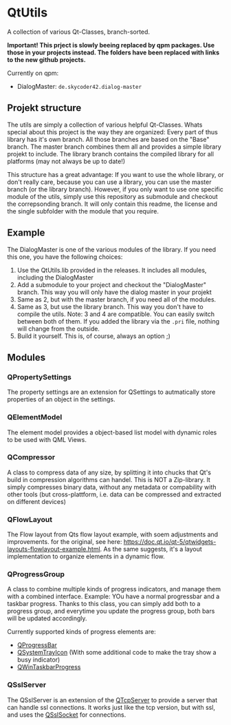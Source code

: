 # QtUtils
A collection of various Qt-Classes, branch-sorted.

**Important! This prject is slowly beeing replaced by qpm packages. Use those in your projects instead. The folders have been replaced with links to the new github projects.**

Currently on qpm:

- DialogMaster: `de.skycoder42.dialog-master`

## Projekt structure
The utils are simply a collection of various helpful Qt-Classes. Whats special about this project is the way they are organized:
Every part of thus library has it's own branch. All those branches are based on the "Base" branch. The master branch combines them all and provides a simple library projekt to include. The library branch contains the compiled library for all platforms (may not always be up to date!)

This structure has a great advantage: If you want to use the whole library, or don't really care, because you can use a library, you can use the master branch (or the library branch). However, if you only want to use one specific module of the utils, simply use this repository as submodule and checkout the correpsonding branch. It will only contain this readme, the license and the single subfolder with the module that you require.

## Example
The DialogMaster is one of the various modules of the library. If you need this one, you have the following choices:
 1. Use the QtUtils.lib provided in the releases. It includes all modules, including the DialogMaster
 2. Add a submodule to your project and checkout the "DialogMaster" branch. This way you will only have the dialog master in your projekt
 3. Same as 2, but with the master branch, if you need all of the modules.
 4. Same as 3, but use the library branch. This way you don't have to compile the utils. Note: 3 and 4 are compatible. You can easily switch between both of them. If you added the library via the `.pri` file, nothing will change from the outside.
 5. Build it yourself. This is, of course, always an option ;)

## Modules
### QPropertySettings
The property settings are an extension for QSettings to autmatically store properties of an object in the settings.

### QElementModel
The element model provides a object-based list model with dynamic roles to be used with QML Views.

### QCompressor
A class to compress data of any size, by splitting it into chucks that Qt's build in compression algorithms can handel. This is NOT a Zip-library. It simply compresses binary data, without any metadata or compability with other tools (but cross-plattform, i.e. data can be compressed and extracted on different devices)

### QFlowLayout
The Flow layout from Qts flow layout example, with soem adjustments and improvements. for the original, see here: https://doc.qt.io/qt-5/qtwidgets-layouts-flowlayout-example.html.
As the same suggests, it's a layout implementation to organize elements in a dynamic flow.

### QProgressGroup
A class to combine multiple kinds of progress indicators, and manage them with a combined interface. Example: YOu have a normal progressbar and a taskbar progress. Thanks to this class, you can simply add both to a progress group, and everytime you update the progress group, both bars will be updated accordingly.

Currently supported kinds of progress elements are:
- [QProgressBar](https://doc.qt.io/qt-5/qprogressbar.html)
- [QSystemTrayIcon](https://doc.qt.io/qt-5/qsystemtrayicon.html) (With some additional code to make the tray show a busy indicator)
- [QWinTaskbarProgress](https://doc.qt.io/qt-5/qwintaskbarprogress.html)

### QSslServer
The QSslServer is an extension of the [QTcpServer](https://doc.qt.io/qt-5/qtcpserver.html) to provide a server that can handle ssl connections. It works just like the tcp version, but with ssl, and uses the [QSslSocket](https://doc.qt.io/qt-5/qsslsocket.html) for connections.
